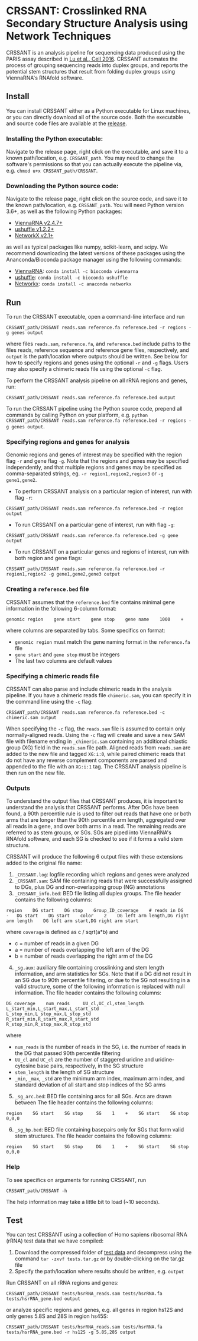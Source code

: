 # CRSSANT: Crosslinked RNA Secondary Structure Analysis using Network Techniques

CRSSANT is an analysis pipeline for sequencing data produced using the PARIS assay described in [Lu et al., Cell 2016](https://www.sciencedirect.com/science/article/pii/S0092867416304226). CRSSANT automates the process of grouping sequencing reads into duplex groups, and reports the potential stem structures that result from folding duplex groups using ViennaRNA's RNAfold software.


## Install

You can install CRSSANT either as a Python executable for Linux machines, or you can directly download all of the source code. Both the executable and source code files are available at the [release](https://github.com/ihwang/CRSSANT/releases).

### Installing the Python executable:
Navigate to the release page, right click on the executable, and save it to a known path/location, e.g. `CRSSANT_path`. You may need to change the software's permissions so that you can actually execute the pipeline via, e.g. `chmod u+x CRSSANT_path/CRSSANT`.

### Downloading the Python source code:
Navigate to the release page, right click on the source code, and save it to the known path/location, e.g. `CRSSANT_path`. You will need Python version 3.6+, as well as the following Python packages:
* [ViennaRNA v2.4.7+](https://www.tbi.univie.ac.at/RNA/)
* [ushuffle v1.2.2+](https://bmcbioinformatics.biomedcentral.com/articles/10.1186/1471-2105-9-192)
* [NetworkX v2.1+](https://networkx.github.io/)

as well as typical packages like numpy, scikit-learn, and scipy. We recommend downloading the latest versions of these packages using the Ananconda/Bioconda package manager using the following commands:
* [ViennaRNA](https://anaconda.org/bioconda/viennarna): `conda install -c bioconda viennarna`
* [ushuffle](https://anaconda.org/bioconda/ushuffle): `conda install -c bioconda ushuffle`
* [Networkx](https://anaconda.org/anaconda/networkx): `conda install -c anaconda networkx`

## Run

To run the CRSSANT executable, open a command-line interface and run
```
CRSSANT_path/CRSSANT reads.sam reference.fa reference.bed -r regions -g genes output
```
where files `reads.sam`, `reference.fa`, and `reference.bed` include paths to the files reads, reference sequence and reference gene files, respectively, and `output` is the path/location where outputs should be written. See below for how to specify regions and genes using the optional `-r` and `-g` flags. Users may also specify a chimeric reads file using the optional `-c` flag.

To perform the CRSSANT analysis pipeline on all rRNA regions and genes, run:
```
CRSSANT_path/CRSSANT reads.sam reference.fa reference.bed output
```
To run the CRSSANT pipeline using the Python source code, prepend all commands by calling Python on your platform, e.g. `python CRSSANT_path/CRSSANT reads.sam reference.fa reference.bed -r regions -g genes output`.

### Specifying regions and genes for analysis
Genomic regions and genes of interest may be specified with the region flag `-r` and gene flag `-g`. Note that the regions and genes may be specified independently, and that multiple regions and genes may be specified as comma-separated strings, eg. `-r region1,region2,region3` or `-g gene1,gene2`.

* To perform CRSSANT analysis on a particular region of interest, run with flag `-r`:
```
CRSSANT_path/CRSSANT reads.sam reference.fa reference.bed -r region output
```

* To run CRSSANT on a particular gene of interest, run with flag `-g`:
```
CRSSANT_path/CRSSANT reads.sam reference.fa reference.bed -g gene output
```

* To run CRSSANT on a particular genes and regions of interest, run with both region and gene flags:
```
CRSSANT_path/CRSSANT reads.sam reference.fa reference.bed -r region1,region2 -g gene1,gene2,gene3 output
```
### Creating a `reference.bed` file
CRSSANT assumes that the `reference.bed` file contains minimal gene information in the following 6-column format:
```
genomic region    gene start    gene stop    gene name    1000    +
```
where columns are separated by tabs. Some specifics on format:
* `genomic region` must match the gene naming format in the `reference.fa` file
* `gene start` and `gene stop` must be integers
* The last two columns are default values

### Specifying a chimeric reads file
CRSSANT can also parse and include chimeric reads in the analysis pipeline. If you have a chimeric reads file `chimeric.sam`, you can specify it in the command line using the `-c` flag:
```
CRSSANT_path/CRSSANT reads.sam reference.fa reference.bed -c chimeric.sam output
```
When specifying the `-c` flag, the `reads.sam` file is assumed to contain only normally-aligned reads. Using the `-c` flag will create and save a new SAM file with filename ending in `_chimeric.sam` containing an additional chiastic group (XG) field in the `reads.sam` file path. Aligned reads from `reads.sam` are added to the new file and tagged `XG:i:0`, while paired chimeric reads that do not have any reverse complement components are parsed and appended to the file with an `XG:i:1` tag. The CRSSANT analysis pipeline is then run on the new file.

### Outputs
To understand the output files that CRSSANT produces, it is important to understand the analysis that CRSSANT performs. After DGs have been found, a 90th percentile rule is used to filter out reads that have one or both arms that are longer than the 90th percentile arm length, aggregated over all reads in a gene, and over both arms in a read. The remaining reads are referred to as stem groups, or SGs. SGs are piped into ViennaRNA's RNAfold software, and each SG is checked to see if it forms a valid stem structure.

CRSSANT will produce the following 6 output files with these extensions added to the original file name:

1. `_CRSSANT.log`: logfile recording which regions and genes were analyzed
2. `_CRSSANT.sam`: SAM file containing reads that were successfully assigned to DGs, plus DG and non-overlapping group (NG) annotations
3. `_CRSSANT_info.bed`: BED file listing all duplex groups. The file header contains the following columns:
```
region    DG start    DG stop    Group_ID_coverage    # reads in DG    -   DG start    DG start    color    2    DG left arm length,DG right arm length    DG left arm start,DG right arm start
```
where `coverage` is defined as c / sqrt(a\*b) and
* c = number of reads in a given DG
* a = number of reads overlapping the left arm of the DG
* b = number of reads overlapping the right arm of the DG
4. `_sg.aux`: auxiliary file containing crosslinking and stem length information, and arm statistics for SGs. Note that if a DG did not result in an SG due to 90th percentile filtering, or due to the SG not resulting in a valid structure, some of the following information is replaced with null information. The file header contains the following columns:
```
DG_coverage    num_reads     UU_cl,UC_cl,stem_length    L_start_min,L_start_max,L_start_std     L_stop_min,L_stop_max,L_stop_std        R_start_min,R_start_max,R_start_std     R_stop_min,R_stop_max,R_stop_std
```
where
* `num_reads` is the number of reads in the SG, i.e. the number of reads in the DG that passed 90th percentile filtering
* `UU_cl` and `UC_cl` are the number of staggered uridine and uridine-cytosine base pairs, respectively, in the SG structure
* `stem_length` is the length of SG structure
* `_min`, `_max`, `_std` are the minimum arm index, maximum arm index, and standard deviation of all start and stop indices of the SG arms
5. `_sg_arc.bed`: BED file containing arcs for all SGs. Arcs are drawn between The file header contains the following columns:
```
region    SG start    SG stop     SG    1    +    SG start    SG stop     0,0,0
```
6. `_sg_bp.bed`: BED file containing basepairs only for SGs that form valid stem structures. The file header contains the following columns:
```
region    SG start    SG stop     DG    1    +    SG start    SG stop     0,0,0
```

### Help
To see specifics on arguments for running CRSSANT, run
```
CRSSANT_path/CRSSANT -h
```
The help information may take a little bit to load (~10 seconds).

## Test

You can test CRSSANT using a collection of Homo sapiens ribosomal RNA (rRNA) test data that we have compiled:

1. Download the compressed folder of [test data](https://github.com/ihwang/CRSSANT/tree/master/tests.tar.gz) and decompress using the command `tar -zxvf tests.tar.gz` or by double-clicking on the tar.gz file
2. Specify the path/location where results should be written, e.g. `output`

Run CRSSANT on all rRNA regions and genes:
```
CRSSANT_path/CRSSANT tests/hsrRNA_reads.sam tests/hsrRNA.fa tests/hsrRNA_gene.bed output
```

or analyze specific regions and genes, e.g. all genes in region hs12S and only genes 5.8S and 28S in region hs45S:
```
CRSSANT_path/CRSSANT tests/hsrRNA_reads.sam tests/hsrRNA.fa tests/hsrRNA_gene.bed -r hs12S -g 5.8S,28S output
```
